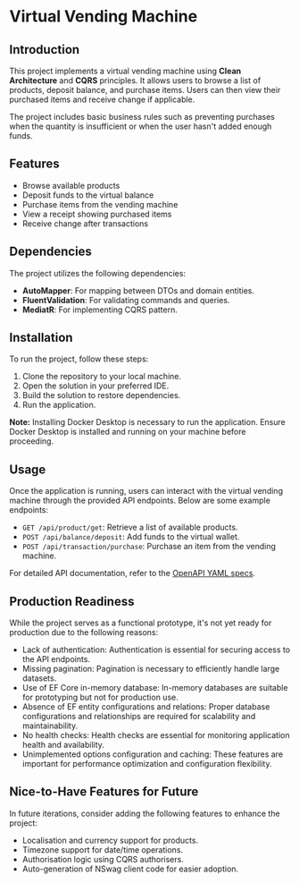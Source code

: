 # Virtual Vending Machine

## Introduction

This project implements a virtual vending machine using **Clean Architecture** and **CQRS** principles. It allows users to browse a list of products, deposit balance, and purchase items. Users can then view their purchased items and receive change if applicable.

The project includes basic business rules such as preventing purchases when the quantity is insufficient or when the user hasn't added enough funds.

## Features

- Browse available products
- Deposit funds to the virtual balance
- Purchase items from the vending machine
- View a receipt showing purchased items
- Receive change after transactions

## Dependencies

The project utilizes the following dependencies:

- **AutoMapper**: For mapping between DTOs and domain entities.
- **FluentValidation**: For validating commands and queries.
- **MediatR**: For implementing CQRS pattern.

## Installation

To run the project, follow these steps:

1. Clone the repository to your local machine.
2. Open the solution in your preferred IDE.
3. Build the solution to restore dependencies.
4. Run the application.

**Note:** Installing Docker Desktop is necessary to run the application. Ensure Docker Desktop is installed and running on your machine before proceeding.

## Usage

Once the application is running, users can interact with the virtual vending machine through the provided API endpoints. Below are some example endpoints:

- `GET /api/product/get`: Retrieve a list of available products.
- `POST /api/balance/deposit`: Add funds to the virtual wallet.
- `POST /api/transaction/purchase`: Purchase an item from the vending machine.

For detailed API documentation, refer to the [OpenAPI YAML specs](https://app.swaggerhub.com/apis-docs/BARRYGUVENKAYA/vending-machine_api/1.0#/).

## Production Readiness

While the project serves as a functional prototype, it's not yet ready for production due to the following reasons:

- Lack of authentication: Authentication is essential for securing access to the API endpoints.
- Missing pagination: Pagination is necessary to efficiently handle large datasets.
- Use of EF Core in-memory database: In-memory databases are suitable for prototyping but not for production use.
- Absence of EF entity configurations and relations: Proper database configurations and relationships are required for scalability and maintainability.
- No health checks: Health checks are essential for monitoring application health and availability.
- Unimplemented options configuration and caching: These features are important for performance optimization and configuration flexibility.

## Nice-to-Have Features for Future

In future iterations, consider adding the following features to enhance the project:

- Localisation and currency support for products.
- Timezone support for date/time operations.
- Authorisation logic using CQRS authorisers.
- Auto-generation of NSwag client code for easier adoption.

